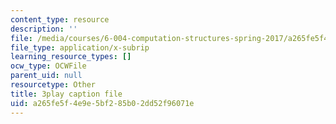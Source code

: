 ```yaml
---
content_type: resource
description: ''
file: /media/courses/6-004-computation-structures-spring-2017/a265fe5f4e9e5bf285b02dd52f96071e_xd35dftjRrc.vtt
file_type: application/x-subrip
learning_resource_types: []
ocw_type: OCWFile
parent_uid: null
resourcetype: Other
title: 3play caption file
uid: a265fe5f-4e9e-5bf2-85b0-2dd52f96071e
---
```

